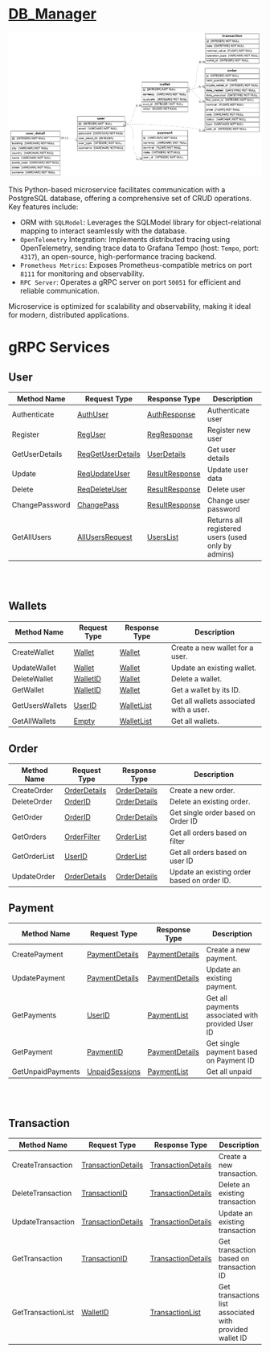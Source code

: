 # [DB_Manager](https://github.com/THD-C/DB_Manager)

![image](https://raw.githubusercontent.com/THD-C/DB_Manager/main/ERD.png)

This Python-based microservice facilitates communication with a PostgreSQL database, offering a comprehensive set of CRUD operations. Key features include:

- ORM with `SQLModel`: Leverages the SQLModel library for object-relational mapping to interact seamlessly with the database.
- `OpenTelemetry` Integration: Implements distributed tracing using OpenTelemetry, sending trace data to Grafana Tempo (host: `Tempo`,  port: `4317`), an open-source, high-performance tracing backend.
- `Prometheus Metrics`: Exposes Prometheus-compatible metrics on port `8111` for monitoring and observability.
- `RPC Server`: Operates a gRPC server on port `50051` for efficient and reliable communication.

Microservice is optimized for scalability and observability, making it ideal for modern, distributed applications.

# gRPC Services

## User

| Method Name    | Request Type                                         | Response Type                                  | Description                                        |
| -------------- | ---------------------------------------------------- | ---------------------------------------------- | -------------------------------------------------- |
| Authenticate   | [AuthUser](/Docs/user.md#authuser)                   | [AuthResponse](/Docs/user.md#authresponse)     | Authenticate user                                  |
| Register       | [RegUser](/Docs/user.md#reguser)                     | [RegResponse](/Docs/user.md#regresponse)       | Register new user                                  |
| GetUserDetails | [ReqGetUserDetails](/Docs/user.md#reqgetuserdetails) | [UserDetails](/Docs/user.mduserdetails)        | Get user details                                   |
| Update         | [ReqUpdateUser](/Docs/user.md#requpdateuser)         | [ResultResponse](/Docs/user.md#resultresponse) | Update user data                                   |
| Delete         | [ReqDeleteUser](/Docs/user.md#reqdeleteuser)         | [ResultResponse](/Docs/user.md#resultresponse) | Delete user                                        |
| ChangePassword | [ChangePass](/Docs/user.md#changepass)               | [ResultResponse](/Docs/user.md#resultresponse) | Change user password                               |
| GetAllUsers    | [AllUsersRequest](/Docs/user.md#allusersrequest)     | [UsersList](/Docs/user.md#userslist)           | Returns all registered users (used only by admins) |
<br>
<br>

## Wallets

| Method Name     | Request Type                         | Response Type                            | Description                             |
| --------------- | ------------------------------------ | ---------------------------------------- | --------------------------------------- |
| CreateWallet    | [Wallet](/Docs/wallet.md#wallet)     | [Wallet](/Docs/wallet.md#wallet)         | Create a new wallet for a user.         |
| UpdateWallet    | [Wallet](/Docs/wallet.md#wallet)     | [Wallet](/Docs/wallet.md#wallet)         | Update an existing wallet.              |
| DeleteWallet    | [WalletID](/Docs/wallet.md#walletid) | [Wallet](/Docs/wallet.md#wallet)         | Delete a wallet.                        |
| GetWallet       | [WalletID](/Docs/wallet.md#walletid) | [Wallet](/Docs/wallet.md#wallet)         | Get a wallet by its ID.                 |
| GetUsersWallets | [UserID](/Docs/wallet.md#userid)     | [WalletList](/Docs/wallet.md#walletlist) | Get all wallets associated with a user. |
| GetAllWallets   | [Empty](/Docs/wallet.md#empty)       | [WalletList](/Docs/wallet.md#walletlist) | Get all wallets.                        |

## Order

| Method Name  | Request Type                                | Response Type                               | Description                                 |
| ------------ | ------------------------------------------- | ------------------------------------------- | ------------------------------------------- |
| CreateOrder  | [OrderDetails](/Docs/order.md#orderdetails) | [OrderDetails](/Docs/order.md#orderdetails) | Create a new order.                         |
| DeleteOrder  | [OrderID](/Docs/order.md#orderid)           | [OrderDetails](/Docs/order.md#orderdetails) | Delete an existing order.                   |
| GetOrder     | [OrderID](/Docs/order.md#orderid)           | [OrderDetails](/Docs/order.md#orderdetails) | Get single order based on Order ID          |
| GetOrders    | [OrderFilter](/Docs/order.md#orderfilter)   | [OrderList](/Docs/order.md#orderlist)       | Get all orders based on filter              |
| GetOrderList | [UserID](/Docs/order.md#userid)             | [OrderList](/Docs/order.md#orderlist)       | Get all orders based on user ID             |
| UpdateOrder  | [OrderDetails](/Docs/order.md#orderdetails) | [OrderDetails](/Docs/order.md#orderdetails) | Update an existing order based on order ID. |

## Payment

| Method Name       | Request Type                                      | Response Type                                     | Description                                       |
| ----------------- | ------------------------------------------------- | ------------------------------------------------- | ------------------------------------------------- |
| CreatePayment     | [PaymentDetails](/Docs/payment.md#paymentdetails) | [PaymentDetails](/Docs/payment.md#paymentdetails) | Create a new payment.                             |
| UpdatePayment     | [PaymentDetails](/Docs/payment.md#paymentdetails) | [PaymentDetails](/Docs/payment.md#paymentdetails) | Update an existing payment.                       |
| GetPayments       | [UserID](/Docs/payment.md#userid)                 | [PaymentList](/Docs/payment.md#paymentlist)       | Get all payments associated with provided User ID |
| GetPayment        | [PaymentID](/Docs/payment.md#paymentid)           | [PaymentDetails](/Docs/payment.md#paymentdetails) | Get single payment based on Payment ID            |
| GetUnpaidPayments | [UnpaidSessions](/Docs/payment.md#unpaidsessions) | [PaymentList](/Docs/payment.md#paymentlist)       | Get all unpaid                                    |
<br>
<br>

## Transaction

| Method Name        | Request Type                                                  | Response Type                                                 | Description                                              |
| ------------------ | ------------------------------------------------------------- | ------------------------------------------------------------- | -------------------------------------------------------- |
| CreateTransaction  | [TransactionDetails](/Docs/transaction.md#transactiondetails) | [TransactionDetails](/Docs/transaction.md#transactiondetails) | Create a new transaction.                                |
| DeleteTransaction  | [TransactionID](/Docs/transaction.md#Transactionid)           | [TransactionDetails](/Docs/transaction.md#transactiondetails) | Delete an existing transaction                           |
| UpdateTransaction  | [TransactionDetails](/Docs/transaction.md#transactiondetails) | [TransactionDetails](/Docs/transaction.md#transactiondetails) | Update an existing transaction                           |
| GetTransaction     | [TransactionID](/Docs/transaction.md#Transactionid)           | [TransactionDetails](/Docs/transaction.md#transactiondetails) | Get transaction based on transaction ID                  |
| GetTransactionList | [WalletID](/Docs/transaction.md#walletid)                     | [TransactionList](/Docs/transaction.md#transactionlist)       | Get transactions list associated with provided wallet ID |
